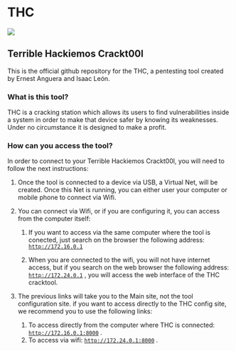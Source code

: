 # THC
![](./img/logo4.png)
## Terrible Hackiemos Crackt00l
This is the official github repository for the THC, a pentesting tool created by Ernest Anguera and Isaac León.
### What is this tool?
THC is a cracking station which allows its users to find vulnerabilities inside a system in order to make that device safer by knowing its weaknesses.\
Under no circumstance it is designed to make a profit.

### How can you access the tool?
In order to connect to your Terrible Hackiemos Crackt00l, you will need to follow the next instructions:
1. Once the tool is connected to a device via USB, a Virtual Net, will be created. Once this Net is running, you can either user your computer or mobile phone to connect via Wifi.
2. You can connect via Wifi, or if you are configuring it, you can access from the computer itself:

    1. If you want to access via the same computer where the tool is conected, just search on the browser the following address: [```http://172.16.0.1```](http://172.16.0.1)

    2. When you are connected to the wifi, you will not have internet access, but if you search on the web browser the following address: [```http://172.24.0.1```](http://172.24.0.1) , you will access the web interface of the THC cracktool.

3. The previous links will take you to the Main site, not the tool configuration site. if you want to access directly to the THC config site, we recommend you to use the following links:

    1. To access directly from the computer where THC is connected: [```http://172.16.0.1:8000```](http://172.16.0.1:8000) .
    2. To access via wifi: [```http://172.24.0.1:8000```](http://172.24.0.1:8000) .
